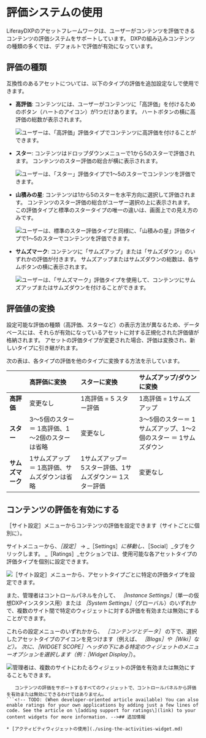 # 評価システムの使用

LiferayDXPのアセットフレームワーク<!-- TODO: 利用可能な場合はアセットフレームワークの記事へのリンクを追加  -->は、ユーザーがコンテンツを評価できるコンテンツの評価システムをサポートしています。 DXPの組み込みコンテンツの種類の多くでは、デフォルトで評価が有効になっています。

## 評価の種類

互換性のあるアセットについては、以下のタイプの評価を追加設定なしで使用できます。

* **高評価**: コンテンツには、ユーザーがコンテンツに「高評価」を付けるためのボタン（ハートのアイコン）が1つだけあります。 ハートボタンの横に高評価の総数が表示されます。

    ![ユーザーは、「高評価」評価タイプでコンテンツに高評価を付けることができます。](./using-the-ratings-system/images/01.png)

* **スター**: コンテンツはドロップダウンメニューで1から5のスターで評価されます。 コンテンツのスター評価の総合が横に表示されます。

    ![ユーザーは、「スター」評価タイプで1〜5のスターでコンテンツを評価できます。](./using-the-ratings-system/images/02.png)

* **山積みの星**: コンテンツは1から5のスターを水平方向に選択して評価されます。 コンテンツのスター評価の総合がユーザー選択の上に表示されます。 この評価タイプと標準のスタータイプの唯一の違いは、画面上での見え方のみです。

    ![ユーザーは、標準のスター評価タイプと同様に、「山積みの星」評価タイプで1〜5のスターでコンテンツを評価できます。](./using-the-ratings-system/images/03.png)

* **サムズマーク**: コンテンツに「サムズアップ」または「サムズダウン」のいずれかの評価が付きます。 サムズアップまたはサムズダウンの総数は、各サムボタンの横に表示されます。

    ![ユーザーは、「サムズマーク」評価タイプを使用して、コンテンツにサムズアップまたはサムズダウンを付けることができます。](./using-the-ratings-system/images/04.png)

## 評価値の変換

設定可能な評価の種類（高評価、スターなど）の表示方法が異なるため、データベースには、それらが有効になっているアセットに対する正規化された評価値が格納されます。 アセットの評価タイプが変更された場合、評価は変換され、新しいタイプに引き継がれます。

次の表は、各タイプの評価を他のタイプに変換する方法を示しています。

|            | **高評価に変換**                 | **スターに変換**                      | **サムズアップ/ダウンに変換**                    |
| :--- | :--- | :--- | :--- |
| **高評価**    | 変更なし                       | 1高評価 = 5 スター評価                  | 1高評価 = 1サムズアップ                       |
| **スター**    | 3～5個のスター＝ 1高評価、1～2個のスターは省略 | 変更なし                            | 3～5個のスター＝ 1サムズアップ、1～2個のスター ＝ 1サムズダウン |
| **サムズマーク** | 1サムズアップ＝ 1高評価、サムズダウンは省略    | 1サムズアップ＝ 5スター評価、1サムズダウン＝ 1スター評価 | 変更なし                                 |

## コンテンツの評価を有効にする

［サイト設定］メニューからコンテンツの評価を設定できます（サイトごとに個別に）。

サイトメニューから、_［設定］_ &rarr; _［Settings］_に移動し、_［Social］_タブをクリックします。 _［Ratings］_セクションでは、使用可能な各アセットタイプの評価タイプを個別に設定できます。

![［サイト設定］メニューから、アセットタイプごとに特定の評価タイプを設定できます。](./using-the-ratings-system/images/05.png)

また、管理者はコントロールパネルを介して、 _［Instance Settings］_（単一の仮想DXPインスタンス用）または _［System Settings］_（グローバル）のいずれかで、複数のサイト間で特定のウィジェットに対する評価を有効または無効にすることができます。

これらの設定メニューのいずれかから、 _［コンテンツとデータ］_ の下で、選択したアセットタイプのアイコンを見つけます（例えば、 _［Blogs］_や_［Wiki］_など）。 次に、_［WIDGET SCOPE］_ヘッダの下にある特定のウィジェットのメニューオプションを選択します（例：_［Widget Display］_）。

![管理者は、複数のサイトにわたるウィジェットの評価を有効または無効にすることもできます。](./using-the-ratings-system/images/06.png)

```note::
   コンテンツの評価をサポートするすべてのウィジェットで、コントロールパネルから評価を有効または無効にできるわけではありません。
```<!-- TODO: (When developer-oriented article available) You can also enable ratings for your own applications by adding just a few lines of code. See the article on \[adding support for ratings\](link) to your content widgets for more information. -->## 追加情報

* [アクティビティウィジェットの使用](./using-the-activities-widget.md)
